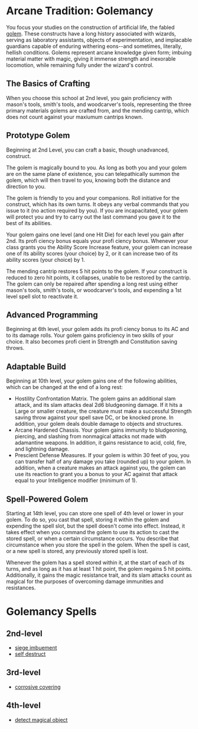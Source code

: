 # Arcane Tradition: Golemancy
You focus your studies on the construction of artificial life, the fabled [golem](/Creatures/Golem.md). These constructs have a long history associated with wizards, serving as laboratory assistants, objects of experimentation, and implacable guardians capable of enduring withering eons--and sometimes, literally, hellish conditions. Golems represent arcane knowledge given form; imbuing material matter with magic, giving it immense strength and inexorable locomotion, while remaining fully under the wizard's control.

## The Basics of Crafting
When you choose this school at 2nd level, you gain proficiency with mason's tools, smith's tools, and woodcarver's tools, representing the three primary materials golems are crafted from, and the mending cantrip, which does not count against your maxiumum cantrips known.

## Prototype Golem
Beginning at 2nd Level, you can craft a basic, though unadvanced, construct.

The golem is magically bound to you. As long as both you and your golem are on the same plane of existence, you can telepathically summon the golem, which will then travel to you, knowing both the distance and direction to you.

The golem is friendly to you and your companions. Roll initiative for the construct, which has its own turns. It obeys any verbal commands that you issue to it (no action required by you). If you are incapacitated, your golem will protect you and try to carry out the last command you gave it to the best of its abilities.

Your golem gains one level (and one Hit Die) for each level you gain after 2nd. Its profi ciency bonus equals your profi ciency bonus. Whenever your class grants you the Ability Score Increase feature, your golem can increase one of its ability scores (your choice) by 2, or it can increase two of its ability scores (your choice) by 1.

The mending cantrip restores 5 hit points to the golem. If your construct is reduced to zero hit points, it collapses, unable to be restored by the cantrip. The golem can only be repaired after spending a long rest using either mason's tools, smith's tools, or woodcarver's tools, and expending a 1st level spell slot to reactivate it.

## Advanced Programming
Beginning at 6th level, your golem adds its profi ciency bonus to its AC and to its damage rolls. Your golem gains proficiency in two skills of your choice. It also becomes profi cient in Strength and Constitution saving throws.

## Adaptable Build
Beginning at 10th level, your golem gains one of the following abilities, which can be changed at the end of a long rest:
* Hostility Confrontation Matrix. The golem gains an additional slam attack, and its slam attacks deal 2d6 bludgeoning damage. If it hits a Large or smaller creature, the creature must make a successful Strength saving throw against your spell save DC, or be knocked prone. In addition, your golem deals double damage to objects and structures.
* Arcane Hardened Chassis. Your golem gains immunity to bludgeoning, piercing, and slashing from nonmagical attacks not made with adamantine weapons. In addition, it gains resistance to acid, cold, fire, and lightning damage.
* Prescient Defense Measures. If your golem is within 30 feet of you, you can transfer half of any damage you take (rounded up) to your golem. In addition, when a creature makes an attack against you, the golem can use its reaction to grant you a bonus to your AC against that attack equal to your Intelligence modifier (minimum of 1).

## Spell-Powered Golem
Starting at 14th level, you can store one spell of 4th level or lower in your golem. To do so, you cast that spell, storing it within the golem and expending the spell slot, but the spell doesn't come into effect. Instead, it takes effect when you command the golem to use its action to cast the stored spell, or when a certain circumstance occurs. You describe that circumstance when you store the spell in the golem. When the spell is cast, or a new spell is stored, any previously stored spell is lost.

Whenever the golem has a spell stored within it, at the start of each of its turns, and as long as it has at least 1 hit point, the golem regains 5 hit points. Additionally, it gains the magic resistance trait, and its slam attacks count as magical for the purposes of overcoming damage immunities and resistances.

# Golemancy Spells

## 2nd-level
* [siege imbuement](../../Magic/Spells/siege-imbuement.md)
* [self destruct](../../Magic/Spells/self-destruct.md)

## 3rd-level
* [corrosive covering](../../Magic/Spells/corrosive-covering.md)

## 4th-level
* [detect magical object](../../Magic/Spells/detect-magical-object.md)

